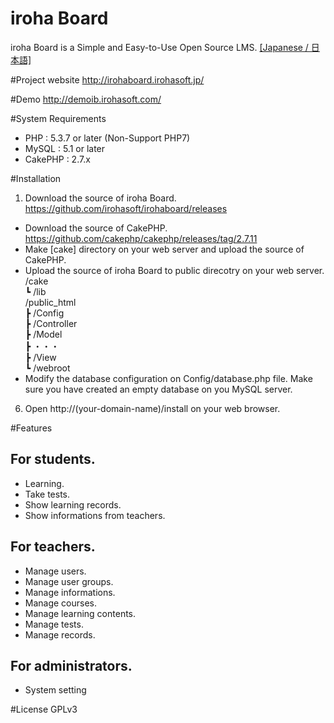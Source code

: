 # iroha Board
iroha Board is a Simple and Easy-to-Use Open Source LMS.  [[Japanese / 日本語]](/README.jp.md)

#Project website
http://irohaboard.irohasoft.jp/

#Demo
http://demoib.irohasoft.com/

#System Requirements
* PHP : 5.3.7 or later (Non-Support PHP7)
* MySQL : 5.1 or later
* CakePHP : 2.7.x

#Installation
1. Download the source of iroha Board.
https://github.com/irohasoft/irohaboard/releases
* Download the source of CakePHP.
https://github.com/cakephp/cakephp/releases/tag/2.7.11
* Make [cake] directory on your web server and upload the source of CakePHP.
* Upload the source of iroha Board to public direcotry on your web server.  
/cake  
┗ /lib  
/public_html  
┣ /Config  
┣ /Controller  
┣ /Model  
┣ ・・・  
┣ /View  
┗ /webroot  
* Modify the database configuration on Config/database.php file.
Make sure you have created an empty database on you MySQL server.
6. Open http://(your-domain-name)/install on your web browser.

#Features

## For students.

- Learning.
- Take tests.
- Show learning records.
- Show informations from teachers.

## For teachers.
- Manage users.
- Manage user groups.
- Manage informations.
- Manage courses.
- Manage learning contents.
- Manage tests.
- Manage records.

## For administrators.
- System setting

#License
GPLv3
